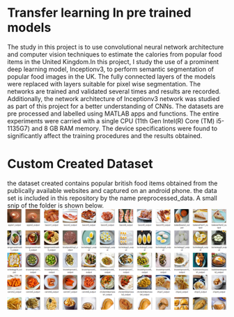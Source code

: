 # Transfer learning In pre trained models
The study in this project is to use convolutional neural network architecture and computer vision 
techniques to estimate the calories from popular food items in the United Kingdom.In this project, I study the use of a prominent 
deep learning model, Inceptionv3, to perform semantic segmentation of popular food images in the UK. The fully connected layers of the models were replaced with layers suitable for pixel wise segmentation. The networks are trained and validated several times and results are recorded. Additionally, the network architecture of Inceptionv3 network was studied as part of this project for a better understanding of CNNs. The datasets are pre processed and labelled 
using MATLAB apps and functions. The entire experiments were carried with a single CPU (11th Gen Intel(R) Core (TM) i5-1135G7) and 8 GB RAM memory. The device specifications were found to significantly affect the training procedures and the results obtained. 

# Custom Created Dataset
the dataset created contains popular british food items obtained from the publically available websites and captured on an android phone. the data set is included in this repository by the name preprocessed_data. A small snip of the folder is shown below.
![dataset](https://github.com/joseashly999/Transfer_learning/blob/main/data1.png)

